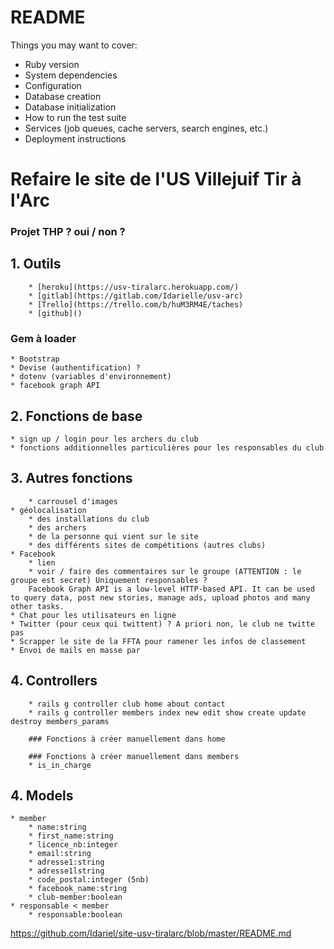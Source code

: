 # README

Things you may want to cover:
* Ruby version
* System dependencies
* Configuration
* Database creation
* Database initialization
* How to run the test suite
* Services (job queues, cache servers, search engines, etc.)
* Deployment instructions

#
# Refaire le site de l'US Villejuif Tir à l'Arc

### Projet THP ? oui / non ?

##
## 1. Outils
        * [heroku](https://usv-tiralarc.herokuapp.com/)
		* [gitlab](https://gitlab.com/Idarielle/usv-arc)
		* [Trello](https://trello.com/b/huM3RM4E/taches)
		* [github]()

### Gem à loader
    * Bootstrap
    * Devise (authentification) ?
    * dotenv (variables d'environnement)
    * facebook graph API

##
## 2. Fonctions de base

    * sign up / login pour les archers du club
    * fonctions additionnelles particulières pour les responsables du club

##
## 3. Autres fonctions
		* carrousel d'images
    * géolocalisation
        * des installations du club
        * des archers
        * de la personne qui vient sur le site
        * des différents sites de compétitions (autres clubs)
    * Facebook
        * lien
        * voir / faire des commentaires sur le groupe (ATTENTION : le groupe est secret) Uniquement responsables ?
        Facebook Graph API is a low-level HTTP-based API. It can be used to query data, post new stories, manage ads, upload photos and many other tasks.
    * Chat pour les utilisateurs en ligne
    * Twitter (pour ceux qui twittent) ? A priori non, le club ne twitte pas
    * Scrapper le site de la FFTA pour ramener les infos de classement
    * Envoi de mails en masse par

##
## 4. Controllers
		* rails g controller club home about contact
		* rails g controller members index new edit show create update destroy members_params

		### Fonctions à créer manuellement dans home

		### Fonctions à créer manuellement dans members
		* is_in_charge

##
## 4. Models
    * member
        * name:string
        * first_name:string
        * licence_nb:integer
        * email:string
        * adresse1:string
        * adresse1lstring
        * code_postal:integer (5nb)
        * facebook_name:string
        * club-member:boolean
    * responsable < member
        * responsable:boolean



https://github.com/Idariel/site-usv-tiralarc/blob/master/README.md